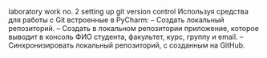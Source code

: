 laboratory work no. 2 setting up git version control
Используя средства для работы с Git встроенные в PyCharm:
– Создать локальный репозиторий.
– Создать в локальном репозитории приложение, которое выводит в консоль ФИО студента, факультет, курс, группу и email.
– Синхронизировать локальный репозиторий, с созданным на GitHub.
